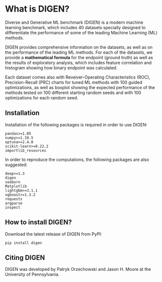 # What is DIGEN?

Diverse and Generative ML benchmark (DIGEN) is a modern machine learning benchmark, which includes 40 datasets specially designed to differentiate the performance of some of the leading Machine Learning (ML) methods.

DIGEN provides comprehensive information on the datasets, as well as on the performance of the leading ML methods.
For each of the datasets, we provide a **mathematical formula** for the endpoint (ground truth) as well as the results of exploratory analysis, which includes feature correlation and histogram showing how binary endpoint was calculated.

Each dataset comes also with Reveiver-Operating Characteristics (ROC), Precision-Recall (PRC) charts for tuned ML methods with 100 guided optimizations, as well as boxplot showing the expected performance of the methods tested on 100 different starting random seeds and with 100 optimizations for each random seed.


## Installation 
	
Installation of the following packages is required in order to use DIGEN:

	pandas>=1.05
	numpy>=1.19.5
	optuna>=2.4.0
	scikit-learn>=0.22.2
	importlib_resources


In order to reproduce the computations, the following packages are also suggested:

	deap>=1.3
	digen
	seaborn
	Matplotlib
	lightgbm>=3.1.1
	xgboost>=1.3.2
	requests
	argparse
	inspect



## How to install DIGEN?

Download the latest release of DIGEN from PyPI:

	pip install digen


## Citing DIGEN

DIGEN was developed by Patryk Orzechowski and Jason H. Moore at the University of Pennsylvania.
